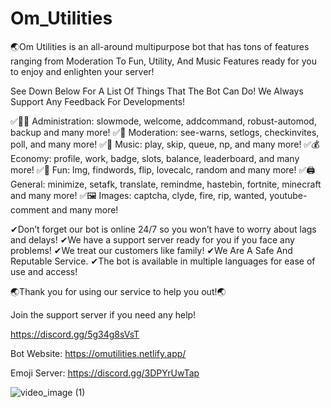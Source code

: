 # Om_Utilities
 
🌏Om Utilities is an all-around multipurpose bot that has tons of features ranging from Moderation To Fun, Utility, And Music Features ready for you to enjoy and enlighten your server!

See Down Below For A List Of Things That The Bot Can Do! We Always Support Any Feedback For Developments!

✅👩‍💼 Administration: slowmode, welcome, addcommand, robust-automod, backup and many more!
✅🚓 Moderation: see-warns, setlogs, checkinvites, poll, and many more!
✅🎵 Music: play, skip, queue, np, and many more!
✅💰 Economy: profile, work, badge, slots, balance, leaderboard, and many more!
✅👻 Fun: lmg, findwords, flip, lovecalc, random and many more!
✅🖨️ General: minimize, setafk, translate, remindme, hastebin, fortnite, minecraft and many more!
✅🖼️ Images: captcha, clyde, fire, rip, wanted, youtube-comment and many more!

✔Don’t forget our bot is online 24/7 so you won’t have to worry about lags and delays!
✔We have a support server ready for you if you face any problems!
✔We treat our customers like family!
✔We Are A Safe And Reputable Service.
✔The bot is available in multiple languages for ease of use and access!

🌏Thank you for using our service to help you out!🌏

Join the support server if you need any help! 

https://discord.gg/5g34g8sVsT

Bot Website: https://omutilities.netlify.app/

Emoji Server: https://discord.gg/3DPYrUwTap

![video_image (1)](https://user-images.githubusercontent.com/76506512/150546673-a1602a88-fa51-4916-b123-d81f70fd96a9.jpeg)


